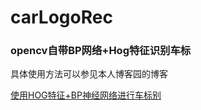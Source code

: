 # carLogoRec
### opencv自带BP网络+Hog特征识别车标
具体使用方法可以参见本人博客园的博客  

[使用HOG特征+BP神经网络进行车标别](http://www.cnblogs.com/HolyShine/p/5605220.html#3873890)
